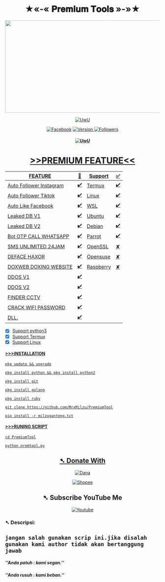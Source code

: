 <h1 align="center">
  ★«-« 𝐏𝐫𝐞𝐦𝐢𝐮𝐦 𝐓𝐨𝐨𝐥𝐬 »-»★
</h1>
<p align="center">
<img src="https://media1.tenor.com/m/oDI9G-MmSQsAAAAC/zenitsu-kimetsu-no-yaiba.gif" width="600" height="300">
</p>
<p align="center">
<a href="https://github.com/MrxMilzu"><img src="http://readme-typing-svg.herokuapp.com?color=E9967A&center=true&vCenter=true&multiline=false&lines=Ingin+License+Hub+MxtQuest" alt="UwU">
</p>
<p align="center">
<a href="https://web.facebook.com/profile.php?id=100071637038126"><img title="Facebook" src="https://img.shields.io/badge/Facebook-blue?logo=Facebook&logoColor=blue&labelColor=white&style=flat-square"></a>
<a href="https://deno.land" target="_blank">
<img src="https://img.shields.io/badge/Version-0.2-7DCDE3?style=for-the-badge" alt="Version">
<a href="https://github.com/MrxMilzu?tab=followers"><img title="Followers" src="https://img.shields.io/github/followers/MrxMilzu?logo=Github&color=green&style=flat-square"></a>
</p>
<h5 align="center">
<a href="https://github.com/MrxMilzu"><img src="http://readme-typing-svg.herokuapp.com?color=E9967A&center=true&vCenter=true&multiline=false&lines=Script+Premium+License+Berbayar" alt="UwU">
</h5>

<h1 align="center"> >>PREMIUM FEATURE<< </h1>

| FEATURE |🌱| Support |✅|
| ------------- | ------------- | ------------- | ------------- |
| Auto Follower Instagram |✔️| Termux |✔️|
| Auto Follower Tiktok  |✔️| Linux |✔️|
| Auto Like Facebook  |✔️| WSL |✔️|
| Leaked DB V1  |✔️| Ubuntu |✔️|
| Leaked DB V2  |✔️| Debian |✔️|
| Bot OTP CALL WHATSAPP  |✔️| Parrot |✔️|
| SMS UNLIMITED 24JAM  |✔️| OpenSSL |✘|
| DEFACE HAXOR |✔️| Opensuse |✘|
| DOXWEB DOXING WEBSITE  |✔️| Raspberry |✘|
| DDOS V1 |✔️|
| DDOS V2  |✔️|
| FINDER CCTV  |✔️|
| CRACK WIFI PASSWORD  |✔️|
| DLL.  |✔️|

- [x] Support python3                                  
- [x] Support Termux
- [x] Support Linux
#### >>>INSTALLATION
```
pkg update && upgrade
```
```
pkg install python && pkg install python2
```
```
pkg install git
```
```
pkg install golang
```
```
pkg install ruby
```
```
git clone https://github.com/MrxMilzu/PremiumTool
```
```
pip install -r milzuganteng.txt
```
#### >>>RUNING SCRIPT
```
cd PremiumTool
```
```
python premtool.py
```

<h2 align="center" >➷ Donate With</h2>
<p align="center">
<a href="https://link.dana.id/qr/3u8s8cbp"><img title="Dana" src="https://img.shields.io/badge/Dana-Blue?logo=Devpost&logoColor=Red&labelColor=Blue&style=for-the-badge"></a>
</p>
<p align="center">
<a href="https://shp.ee/a8kx89x?smtt=0.0.9"><img title="Shopee" src="https://img.shields.io/badge/Shopee-Orange?logo=Shopee&logoColor=Black&labelColor=white&style=for-the-badge"></a>
</p>
<h2 align="center">➷ Subscribe YouTube Me</h2>
<p align="center">
<a href="https://youtube.com/channel/UCqHIxnz-uxVzLXARplFzzqQ"><img title="Youtube" src="https://img.shields.io/badge/YouTube-SUBSCRIBE-red?logo=YouTube&logoColor=White&labelColor=Black&style=for-the-badge"></a></p>

<h3>➷ Descripsi:</h3>

## ``jangan salah gunakan scrip ini.jika disalah gunakan kami author tidak akan bertanggung jawab``


##### ''Anda patuh : kami segan.''
##### ''Anda rusuh : kami beban.''

